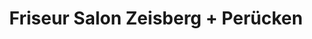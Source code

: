 ---
title: "Friseur Salon Zeisberg + Perücken"
url: /ingolstadt/friseur-salon-zeisberg-peruecken/
shop: Friseur
---